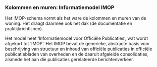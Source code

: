### Kolommen en muren: Informatiemodel IMOP 

Het IMOP-schema vormt als het ware de kolommen en muren van de woning. Het
draagt daarmee ook het dak (de documentatie en praktijkrichtlijnen).

Het model heet ‘Informatiemodel voor Officiële Publicaties’, wat wordt afgekort
tot ‘IMOP’. Het IMOP bevat de generieke, abstracte basis voor beschrijving van
structuur en inhoud van officiële publicaties in officiële publicatiebladen van
overheden en de daaruit afgeleide consolidaties, alsmede het aan die publicaties
gerelateerde berichtenverkeer.
